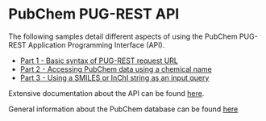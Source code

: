 # PubChem PUG-REST API

The following samples detail different aspects of using the PubChem PUG-REST Application Programming Interface (API).

- [Part 1 - Basic syntax of PUG-REST request URL](pubchem_pugrest1.ipynb)
- [Part 2 - Accessing PubChem data using a chemical name](pubchem_pugrest2.ipynb)
- [Part 3 - Using a SMILES or InChI string as an input query](pubchem_pugrest3.ipynb)

Extensive documentation about the API can be found [here](https://pubchem.ncbi.nlm.nih.gov/docs/pug-rest).

General information about the PubChem database can be found [here](https://w3id.org/ifcc/IFCC004)